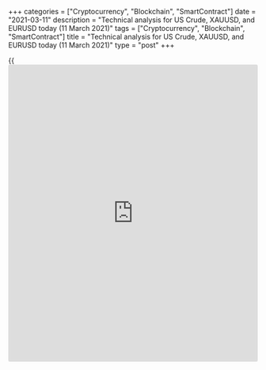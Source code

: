 +++
categories = ["Cryptocurrency", "Blockchain", "SmartContract"]
date = "2021-03-11"
description = "Technical analysis for US Crude, XAUUSD, and EURUSD today (11 March 2021)"
tags = ["Cryptocurrency", "Blockchain", "SmartContract"]
title = "Technical analysis for US Crude, XAUUSD, and EURUSD today (11 March 2021)"
type = "post"
+++

{{<iframe id="large-banner" src="https://www.bounty.group/#slide=8.0" width="100%" height="600" scrolling="no" style="border: 0px solid rgb(216, 221, 230); border-radius: 3px;">}}

2021-03-11

2021-03-11

Short-term analysis for oil, gold, and EURUSD for 11.03.2021Alex
Rodionov

I welcome my fellow traders! I have made a price forecast for US Crude,
XAUUSD, and EURUSD using a combination of margin zones methodology and
technical analysis. Based on the market analysis, I suggest entry
signals for intraday traders.

A trading recommendation for purchasing gold from the previous
analytical article worked out. After the test of the level of 1710 -
1713, the Price Action - Pin bar pattern was formed.

The article covers the following subjects:

## Oil price forecast for today: USCrude analysis

Oil traders failed to break out the Target Zone [63.32 - 62.87], which
is a strong medium-term support. Now the oil price is trading in the
correction and is approaching the border of the short-term downtrend
[65.57 - 65.35].

The trend border test will make it possible to consider new WTI sales
according to the pattern with the target at the week's low.

Breakout of level 65.57 and the closing of the US trading session higher
will reverse the short-term trend up. In this case, buy oil with the
target at the upper Target Zone [68.06 - 67.61].

### [USCrude][1] trading ideas for today:

Sell according to the pattern in Intermediary Zone [65.57 - 65.35].
TakeProfit: 63.14. StopLoss: according to the pattern rules.

* * *

## Gold price forecast for today: XAUUSD analysis

A trading recommendation for purchasing gold from the previous
analytical article worked out. After the test of the level of 1710 -
1713, the Price Action - Pin bar pattern was formed. Then the pattern
was confirmed by a bullish candle. As a result, the price reached the
Intermediary Zone [1731 - 1726].

The short-term gold trend remains down. Now it is better to search for
sales and wait for a signal to open a sell trade. The sales target will
be the support at 1691.

IZ breakout is required for gold purchases. Then the trend will reverse
up, and the target will be the upper Target Zone [1786 - 1776].

### [XAUUSD][2] trading ideas for today:

Sell according to the pattern in Intermediary Zone [1731 - 1726].
TakeProfit: 1691. StopLoss: according to the pattern rules.

* * *

## Euro/Dollar forecast for today: EURUSD analysis

Euro price is testing the border of the short-term downtrend [1.1923 -
1.1915]. So far, the price didn't break out the zone. Consider sales
from the level with the target at Gold Zone 2 [1.1842 - 1.1834].

Buy the euro if the price closes above level 1.1923 at the US session.
The short-term trend will reverse up. The target for purchases will be
the upper Target Zone [1.2011 - 1.1995].

Today at 14:45 (UTC+02:00), the ECB monetary [policy](https://www.fintechee.com/policy/) decision will be
published. A press conference will follow at 15:30 (UTC+02:00). These
events can significantly affect the current balance of power between
buyers and sellers.

### [EURUSD][3] trading ideas for today:

Sell according to the pattern in Intermediary Zone [1.1923 - 1.1915].
TakeProfit: Gold Zone 2 [1.1842 - 1.1834]. StopLoss: according to the
pattern rules.

* * *

P.S. Did you like my article? Share it in social networks: it will be
the best “thank you" :)

Ask me questions and comment below. I’ll be glad to answer your
questions and give necessary explanations.

 **Useful links:**

  * I recommend trying to trade with a reliable broker [here][4]. The system allows you to trade by yourself or copy successful traders from all across the globe.
  * Use my promo-code BLOG for getting deposit bonus 50% on LiteForex platform. Just enter this code in the appropriate field while [depositing][5] your trading account.
  * Telegram chat for traders: <t.me/liteforexengchat>. We are sharing the signals and trading experience
  * Telegram channel with high-quality analytics, Forex reviews, training articles, and other useful things for traders <t.me/liteforex>

## Price chart of XAUUSD in real time mode

The content of this article reflects the author’s opinion and does not
necessarily reflect the official position of LiteForex. The material
published on this page is provided for informational purposes only and
should not be considered as the provision of investment advice for the
purposes of Directive 2004/39/EC.

Rate this article:

{{value}}

( {{count}} {{title}} )

   1. my.liteforex.com/trading?type=oil
   2. my.liteforex.com/trading/chart?symbol=XAUUSD&returnUrl=true
   3. my.liteforex.com/trading/chart?symbol=EURUSD&returnUrl=true
   4. my.liteforex.com/?category=analysts-opinions&slug=short-term-analysis-for-oil-gold-and-eurusd-for-11032021&openPopup=%2Fregistration%2Fpopup&utm_source=blog&utm_medium=article&utm_campaign=bonus
   5. my.liteforex.com/deposit/?category=analysts-opinions&slug=short-term-analysis-for-oil-gold-and-eurusd-for-11032021&promo_code=BLOG&utm_source=blog&utm_medium=article&utm_campaign=bonus